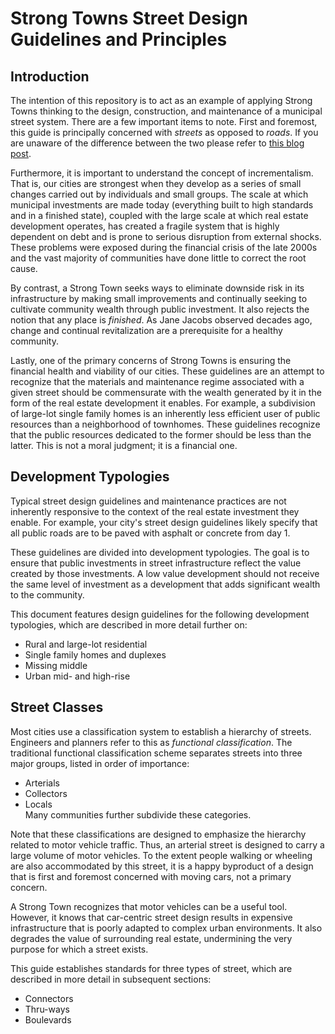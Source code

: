 # Strong Towns Street Design Guidelines and Principles

## Introduction

The intention of this repository is to act as an example of applying Strong
Towns thinking to the design, construction, and maintenance of a municipal
street system. There are a few important items to note. First and foremost, this
guide is principally concerned with _streets_ as opposed to _roads_. If you are
unaware of the difference between the two please refer to [this blog
post](https://www.strongtowns.org/journal/2013/3/4/the-stroad.html).

Furthermore, it is important to understand the concept of incrementalism. That
is, our cities are strongest when they develop as a series of small changes
carried out by individuals and small groups. The scale at which municipal
investments are made today (everything built to high standards and in a finished
state), coupled with the large scale at which real estate development operates,
has created a fragile system that is highly dependent on debt and is prone to
serious disruption from external shocks. These problems were exposed during the
financial crisis of the late 2000s and the vast majority of communities have
done little to correct the root cause.

By contrast, a Strong Town seeks ways to eliminate downside risk in its
infrastructure by making small improvements and continually seeking to cultivate
community wealth through public investment. It also rejects the notion that any
place is _finished_. As Jane Jacobs observed decades ago, change and continual
revitalization are a prerequisite for a healthy community.

Lastly, one of the primary concerns of Strong Towns is ensuring the financial
health and viability of our cities. These guidelines are an attempt to recognize
that the materials and maintenance regime associated with a given street should
be commensurate with the wealth generated by it in the form of the real estate
development it enables. For example, a subdivision of large-lot single family
homes is an inherently less efficient user of public resources than a
neighborhood of townhomes. These guidelines recognize that the public resources
dedicated to the former should be less than the latter. This is not a moral
judgment; it is a financial one.

## Development Typologies

Typical street design guidelines and maintenance practices are not inherently
responsive to the context of the real estate investment they enable. For
example, your city's street design guidelines likely specify that all public
roads are to be paved with asphalt or concrete from day 1.

These guidelines are divided into development typologies. The goal is to ensure
that public investments in street infrastructure reflect the value created by
those investments. A low value development should not receive the same level of
investment as a development that adds significant wealth to the community.

This document features design guidelines for the following development
typologies, which are described in more detail further on:  
* Rural and large-lot residential
* Single family homes and duplexes
* Missing middle
* Urban mid- and high-rise


## Street Classes

Most cities use a classification system to establish a hierarchy of streets.
Engineers and planners refer to this as _functional classification_. The
traditional functional classification scheme separates streets into three major
groups, listed in order of importance:  
* Arterials
* Collectors
* Locals  
Many communities further subdivide these categories.

Note that these classifications are designed to emphasize the hierarchy related
to motor vehicle traffic. Thus, an arterial street is designed to carry a large
volume of motor vehicles. To the extent people walking or wheeling are also
accommodated by this street, it is a happy byproduct of a design that is first
and foremost concerned with moving cars, not a primary concern.

A Strong Town recognizes that motor vehicles can be a useful tool. However, it
knows that car-centric street design results in expensive infrastructure that is
poorly adapted to complex urban environments. It also degrades the value of
surrounding real estate, undermining the very purpose for which a street exists.

This guide establishes standards for three types of street, which are described
in more detail in subsequent sections:  
* Connectors
* Thru-ways
* Boulevards
